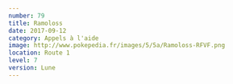 ```yaml
---
number: 79
title: Ramoloss
date: 2017-09-12
category: Appels à l'aide
image: http://www.pokepedia.fr/images/5/5a/Ramoloss-RFVF.png
location: Route 1
level: 7
version: Lune
---
```

